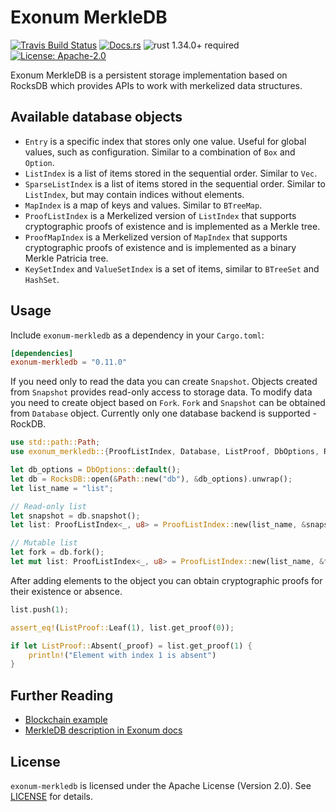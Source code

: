 # Exonum MerkleDB

[![Travis Build Status](https://img.shields.io/travis/exonum/exonum/master.svg?label=Linux%20Build)](https://travis-ci.com/exonum/exonum)
[![Docs.rs](https://docs.rs/exonum-merkledb/badge.svg)](https://docs.rs/exonum-merkledb)
![rust 1.34.0+ required](https://img.shields.io/badge/rust-1.34.0+-blue.svg?label=Required%20Rust)
[![License: Apache-2.0](https://img.shields.io/github/license/exonum/exonum.svg)](https://github.com/exonum/exonum/components/merkledb/blob/master/LICENSE)

Exonum MerkleDB is a persistent storage implementation based on RocksDB
which provides APIs to work with merkelized data structures.

## Available database objects

- `Entry` is a specific index that stores only one value. Useful for global
  values, such as configuration. Similar to a combination of `Box` and
  `Option`.
- `ListIndex` is a list of items stored in the sequential order. Similar to
  `Vec`.
- `SparseListIndex` is a list of items stored in the sequential order. Similar
  to `ListIndex`, but may contain indices without elements.
- `MapIndex` is a map of keys and values. Similar to `BTreeMap`.
- `ProofListIndex` is a Merkelized version of `ListIndex` that supports
  cryptographic proofs of existence and is implemented as a Merkle tree.
- `ProofMapIndex` is a Merkelized version of `MapIndex` that supports cryptographic
  proofs of existence and is implemented as a binary Merkle Patricia tree.
- `KeySetIndex` and `ValueSetIndex` is a set of items, similar to `BTreeSet` and
  `HashSet`.

## Usage

Include `exonum-merkledb` as a dependency in your `Cargo.toml`:

```toml
[dependencies]
exonum-merkledb = "0.11.0"

```

If you need only to read the data you can create `Snapshot`. Objects
created from `Snapshot` provides read-only access to storage data.
To modify data you need to create object based on `Fork`.
`Fork` and `Snapshot` can be obtained from `Database` object.
Currently only one database backend is supported - RockDB.

```rust
use std::path::Path;
use exonum_merkledb::{ProofListIndex, Database, ListProof, DbOptions, RocksDB};

let db_options = DbOptions::default();
let db = RocksDB::open(&Path::new("db"), &db_options).unwrap();
let list_name = "list";

// Read-only list
let snapshot = db.snapshot();
let list: ProofListIndex<_, u8> = ProofListIndex::new(list_name, &snapshot);

// Mutable list
let fork = db.fork();
let mut list: ProofListIndex<_, u8> = ProofListIndex::new(list_name, &fork);

```

After adding elements to the object you can obtain cryptographic proofs for their
existence or absence.

```rust
list.push(1);

assert_eq!(ListProof::Leaf(1), list.get_proof(0));

if let ListProof::Absent(_proof) = list.get_proof(1) {
    println!("Element with index 1 is absent")
}

```

## Further Reading
- [Blockchain example](examples/blockchain.rs)
- [MerkleDB description in Exonum docs](https://exonum.com/doc/version/latest/architecture/storage/)

## License

`exonum-merkledb` is licensed under the Apache License (Version 2.0).
See [LICENSE](LICENSE) for details.

